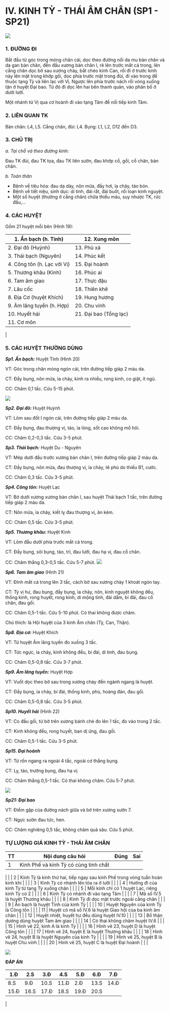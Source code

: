 # IV. KINH TỲ - THÁI ÂM CHÂN (SP1 - SP21)

![](RackMultipart20240304-1-el88ln_html_171e35fbb8a7467a.png)

### 1. ĐƯỜNG ĐI

Bắt đầu từ góc trong móng chân cái, dọc theo đường nối da mu bàn chân và da gan bàn chân, đến đầu xương bàn chân I, rẽ lên trước mắt cá trong, lên cẳng chân dọc bờ sau xương chày, bắt chéo kinh Can, rồi đi ở trước kinh này lên mặt trong khớp gối, dọc phía trước mặt trong đùi, đi vào trong để thuộc tạng Tỳ và liên lạc với Vị. Ngược lên phía trước nách rồi vòng xuống tận ở huyệt Đại bao. Từ đó đi dọc lên hai bên thanh quản, vào phân bố ở dưới lưới.

Một nhánh từ Vị qua cơ hoành đi vào tạng Tâm để nối tiếp kinh Tâm.

### 2. LIÊN QUAN TK

Bàn chân: L4, L5. Cẳng chân, đùi: L4. Bụng: L1, L2, D12 đến D3.

### 3. CHỦ TRỊ

_a. Tại chỗ và theo đường kinh:_

Đau TK đùi, đau TK tọa, đau TK liên sườn, đau khớp cổ, gối, cổ chân, bàn chân.

_b. Toàn thân_

- Bệnh về tiêu hóa: đau dạ dày, nôn mửa, đầy hơi, ỉa chảy, táo bón.
- Bệnh về tiết niệu, sinh dục: di tinh, đái rắt, đái buốt, rối loạn kinh nguyệt.
- Một số huyệt (thường ở cẳng chân) chữa thiếu máu, suy nhược TK, rức đầu,...

### 4. CÁC HUYỆT

Gồm 21 huyệt mỗi bên (Hình 19):

| 1. Ẩn bạch (h. Tỉnh) | 12. Xung môn |
| --- | --- |
| 2. Đại đô (Huỳnh) | 13. Phủ xá |
| 3. Thái bạch (Nguyên) | 14. Phúc kết |
| 4. Công tôn (h. Lạc với Vị) | 15. Đại hoành |
| 5. Thương khâu (Kinh) | 16. Phúc ai |
| 6. Tam âm giao | 17. Thực đậu |
| 7. Lâu cốc | 18. Thiên khê |
| 8. Địa Cơ (huyệt Khích) | 19. Hung hương |
| 9. Âm lăng tuyền (h. Hợp) | 20. Chu vinh |
| 10. Huyết hải | 21. Đại bao (Tổng lạc) |
| 11. Cơ môn |
 |

### 5. CÁC HUYỆT THƯỜNG DÙNG

_**Sp1. Ẩn bạch:**_ Huyệt Tỉnh (Hình 20)

VT: Góc trong chân móng ngón cái, trên đường tiếp giáp 2 màu da.

CT: Đầy bụng, nôn mửa, ỉa chảy, kinh ra nhiều, rong kinh, co giật, ít ngủ.

CC: Châm 0,1 tấc. Cứu 5-15 phút.

![](RackMultipart20240304-1-el88ln_html_af8521936befdc5b.png)

_**Sp2. Đại đô:**_ Huyệt Huỳnh

VT: Lõm sau đốt I ngón cái, trên đường tiếp giáp 2 màu da.

CT: Đầy bụng, đau thượng vị, táo, ỉa lỏng, sốt cao không mồ hôi.

CC: Châm 0,2-0,3 tấc. Cứu 3-5 phút.

_**Sp3. Thái bạch:**_ Huyệt Du - Nguyên

VT: Mép dưới đầu trước xương bàn chân I, trên đường tiếp giáp 2 màu da.

CT: Đầy bụng, nôn mửa, đau thượng vị, ỉa chảy, tê phù do thiếu B1, cước.

CC: Châm 0,3 tấc. Cứu 3-5 phút.

_**Sp4. Công tôn:**_ Huyệt Lạc

VT: Bờ dưới xương xương bàn chân I, sau huyệt Thái bạch 1 tấc, trên đường tiếp giáp 2 màu da.

CT: Nôn mửa, ỉa chảy, kiết lỵ đau thượng vị, ăn kém.

CC: Châm 0,5 tấc. Cứu 3-5 phút.

_**Sp5. Thương khâu:**_ Huyệt Kinh

VT: Lõm đầu dưới phía trước mắt cá trong.

CT: Đầy bụng, sôi bụng, táo, trĩ, đau lưỡi, đau hạ vị, đau cổ chân.

CC: Châm thẳng 0,3-0,5 tấc. Cứu 5-7 phút. ![](RackMultipart20240304-1-el88ln_html_e817a16b444eadc0.png)

_**Sp6. Tam âm giao**_ (Hình 21)

VT: Đỉnh mắt cá trong lên 3 tấc, cách bờ sau xương chày 1 khoát ngón tay.

CT: Tỳ vị hư, đau bụng, đầy bụng, ỉa chảy, nôn, kinh nguyệt không đều, thống kinh, rong huyết, rong kinh, di mộng tinh, đái dầm, bí đái, đau cổ chân, đau gối.

CC: Châm 0,5-1 tấc. Cứu 5-10 phút. Có thai không được châm.

Chú thích: là Hội huyệt của 3 kinh Âm chân (Tỳ, Can, Thận).

_**Sp8. Địa cơ:**_ Huyệt Khích

VT: Từ huyệt Âm lăng tuyền đo xuống 3 tấc.

CT: Tức ngực, ỉa chảy, kinh không đều, bí đái, di tinh, đau bụng.

CC: Châm 0,5-0,8 tấc. Cứu 3-7 phút.

_**Sp9. Âm lăng tuyền:**_ Huyệt Hợp

VT: Vuốt dọc theo bờ sau trong xương chày đến ngành ngang là huyệt.

CT: Đầy bụng, ỉa chảy, bí đái, thống kinh, phù, hoàng đản, đau gối.

CC: Châm 0,5-0,8 tấc. Cứu 3-5 phút.

_**Sp10. Huyết hải**_ (Hình 22)

VT: Co đầu gối, từ bờ trên xương bánh chè đo lên 1 tấc, đo vào trong 2 tấc.

CT: Kinh không đều, rong huyết, ban dị ứng, đau gối.

CC: Châm 0,5-1 tấc. Cứu 3-5 phút.

_**Sp15. Đại hoành**_

VT: Từ rốn ngang ra ngoài 4 tấc, ngoài cơ thẳng bụng.

CT: Lỵ, táo, trướng bụng, đau hạ vị.

CC: Châm thẳng 0,5-1 tấc. Có thai không châm. Cứu 5-7 phút.

![](RackMultipart20240304-1-el88ln_html_4c620b160ce53837.png)

_**Sp21: Đại bao**_

VT: Điểm gặp của đường nách giữa và bờ trên xương sườn 7.

CT: Ngực sườn đau tức, hen.

CC: Châm nghiêng 0,5 tấc, không châm quá sâu. Cứu 5 phút.

### TỰ LƯỢNG GIÁ KINH TỲ - THÁI ÂM CHÂN

| **TT**| **Nội dung câu hỏi**| **Đúng**| **Sai**|
| --- | --- | --- | --- |
| 1 | Kinh Phế và kinh Tỳ có cùng tính chất |
 |
 |
| 2 | Kinh Tỳ là kinh thứ hai, tiếp ngay sau kinh Phế trong vòng tuần hoàn kinh khí |
 |
 |
| 3 | Kinh Tỳ có nhánh lên tỏa ra ở lưỡi |
 |
 |
| 4 | Hướng đi của kinh Tỳ từ tạng Tỳ xuống chân |
 |
 |
| 5 | Mỗi kinh chỉ có 1 huyệt Lạc, riêng kinh Tỳ có 2 |
 |
 |
| 6 | Kinh Tỳ có nhánh đi vào tạng Tâm |
 |
 |
| 7 | Mã số IV.5 là huyệt Thương khâu |
 |
 |
| 8 | Kinh Tỳ đi dọc mặt trước ngoài cẳng chân |
 |
 |
| 9 | Ẩn bạch là huyệt Tỉnh của kinh Tỳ |
 |
 |
| 10 | Huyệt Nguyên của kinh Tỳ là Công tôn |
 |
 |
| 11 | Huyệt có mã số IV.6 là huyệt Giao hội của ba kinh âm chân |
 |
 |
| 12 | Huyệt nhiệt, huyết hư đều dùng huyệt IV.10 |
 |
 |
| 13 | Bổ thận dương dùng huyệt Tam âm giao |
 |
 |
| 14 | Có thai không châm huyệt IV.6 |
 |
 |
| 15 | Hình vẽ 22, kinh A là kinh Tỳ |
 |
 |
| 16 | Hình vẽ 23, huyệt D là huyệt Công tôn |
 |
 |
| 17 | Hình vẽ 24, huyệt E là huyệt Thương khâu |
 |
 |
| 18 | Hình vẽ 24, huyệt B là huyệt Nguyên của kinh Tỳ |
 |
 |
| 19 | Hình vẽ 25, huyệt B là huyệt Chu vinh |
 |
 |
| 20 | Hình vẽ 25, huyệt C là huyệt Đại hoành |
 |
 |

![](RackMultipart20240304-1-el88ln_html_bba28f03dfced15d.png)

**ĐÁP ÁN**

| 1.Đ | 2.S | 3.Đ | 4.S | 5.Đ | 6.Đ | 7.Đ |
| --- | --- | --- | --- | --- | --- | --- |
| 8.S | 9.Đ | 10.S | 11.Đ | 2.Đ | 13.S | 14.Đ |
| 15.Đ | 16.S | 17.Đ | 18.S | 19.Đ | 20.S |
 |
